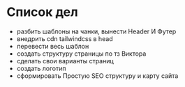 # Список дел
- разбить шаблоны на чанки, вынести Header И Футер
- внедрить cdn tailwindcss в head <script src="https://cdn.tailwindcss.com"></script>
- перевести весь шаблон
- создать структуру страницы по тз Виктора
- сделать свои варианты страниц
- создать логотип
- сформировать Простую SEO структуру и карту сайта
